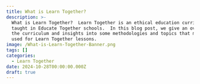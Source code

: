 ```yaml
---
title: What is Learn Together?
description: >-
  What is Learn Together?  Learn Together is an ethical education curriculum
  taught in Educate Together schools.  In this blog post, we give an overview of
  the curriculum and insights into some methodologies and topics that might be
  used for Learn Together lessons.
image: /What-is-Learn-Together-Banner.png
tags: []
categories:
  - Learn Together
date: 2024-10-28T00:00:00.000Z
draft: true
---
```

